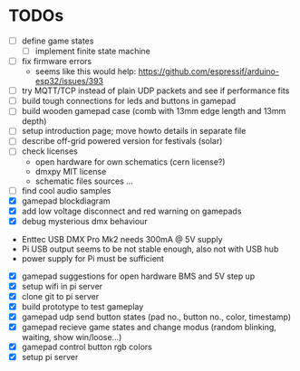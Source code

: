 # TODOs
* [ ] define game states
  * [ ] implement finite state machine
* [ ] fix firmware errors
  * seems like this would help: https://github.com/espressif/arduino-esp32/issues/393
* [ ] try MQTT/TCP instead of plain UDP packets and see if performance fits
* [ ] build tough connections for leds and buttons in gamepad
* [ ] build wooden gamepad case (comb with 13mm edge length and 13mm depth)
* [ ] setup introduction page; move howto details in separate file
* [ ] describe off-grid powered version for festivals (solar)
* [ ] check licenses
  * open hardware for own schematics (cern license?)
  * dmxpy MIT license
  * schematic files sources ...
* [ ] find cool audio samples
* [x] gamepad blockdiagram
* [x] add low voltage disconnect and red warning on gamepads
* [x] debug mysterious dmx behaviour 
 * Enttec USB DMX Pro Mk2 needs 300mA @ 5V supply
 * Pi USB output seems to be not stable enough, also not with USB hub
 * power supply for Pi must be sufficient
* [x] gamepad suggestions for open hardware BMS and 5V step up
* [x] setup wifi in pi server
* [x] clone git to pi server
* [x] build prototype to test gameplay
* [x] gamepad udp send button states (pad no., button no., color, timestamp)
* [x] gamepad recieve game states and change modus (random blinking, waiting, show win/loose...)
* [x] gamepad control button rgb colors
* [x] setup pi server

